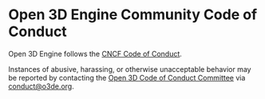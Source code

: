 # Open 3D Engine Community Code of Conduct

Open 3D Engine follows the [CNCF Code of Conduct](https://github.com/cncf/foundation/blob/master/code-of-conduct.md).

Instances of abusive, harassing, or otherwise unacceptable behavior may be reported by contacting
the [Open 3D Code of Conduct Committee](./committee-code-of-conduct) via <conduct@o3de.org>.